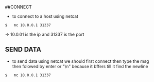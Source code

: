 
##CONNECT
- to connect to a host using netcat 
```bash
$	nc 10.0.0.1 31337
```
-> 10.0.01 is the ip and 31337 is the port

## SEND DATA
- to send data using netcat we should first connect then type the msg then folowed by enter or "\n" because it bffers till it find the newline
```bash
$	nc 10.0.0.1 31337
```
